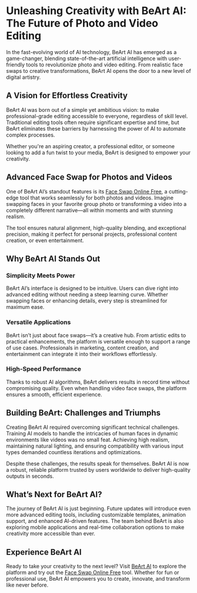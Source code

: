 # Unleashing Creativity with BeArt AI: The Future of Photo and Video Editing  

In the fast-evolving world of AI technology, BeArt AI has emerged as a game-changer, blending state-of-the-art artificial intelligence with user-friendly tools to revolutionize photo and video editing. From realistic face swaps to creative transformations, BeArt AI opens the door to a new level of digital artistry.

## A Vision for Effortless Creativity  

BeArt AI was born out of a simple yet ambitious vision: to make professional-grade editing accessible to everyone, regardless of skill level. Traditional editing tools often require significant expertise and time, but BeArt eliminates these barriers by harnessing the power of AI to automate complex processes.  

Whether you're an aspiring creator, a professional editor, or someone looking to add a fun twist to your media, BeArt is designed to empower your creativity.  

## Advanced Face Swap for Photos and Videos  

One of BeArt AI’s standout features is its [Face Swap Online Free](https://beart.ai/face-swap/), a cutting-edge tool that works seamlessly for both photos and videos. Imagine swapping faces in your favorite group photo or transforming a video into a completely different narrative—all within moments and with stunning realism.  

The tool ensures natural alignment, high-quality blending, and exceptional precision, making it perfect for personal projects, professional content creation, or even entertainment.  

## Why BeArt AI Stands Out  

### Simplicity Meets Power  
BeArt AI’s interface is designed to be intuitive. Users can dive right into advanced editing without needing a steep learning curve. Whether swapping faces or enhancing details, every step is streamlined for maximum ease.  

### Versatile Applications  
BeArt isn’t just about face swaps—it’s a creative hub. From artistic edits to practical enhancements, the platform is versatile enough to support a range of use cases. Professionals in marketing, content creation, and entertainment can integrate it into their workflows effortlessly.  

### High-Speed Performance  
Thanks to robust AI algorithms, BeArt delivers results in record time without compromising quality. Even when handling video face swaps, the platform ensures a smooth, efficient experience.  

## Building BeArt: Challenges and Triumphs  

Creating BeArt AI required overcoming significant technical challenges. Training AI models to handle the intricacies of human faces in dynamic environments like videos was no small feat. Achieving high realism, maintaining natural lighting, and ensuring compatibility with various input types demanded countless iterations and optimizations.  

Despite these challenges, the results speak for themselves. BeArt AI is now a robust, reliable platform trusted by users worldwide to deliver high-quality outputs in seconds.  

## What’s Next for BeArt AI?  

The journey of BeArt AI is just beginning. Future updates will introduce even more advanced editing tools, including customizable templates, animation support, and enhanced AI-driven features. The team behind BeArt is also exploring mobile applications and real-time collaboration options to make creativity more accessible than ever.  

## Experience BeArt AI  

Ready to take your creativity to the next level? Visit [BeArt AI](https://beart.ai/) to explore the platform and try out the [Face Swap Online Free](https://beart.ai/face-swap/) tool. Whether for fun or professional use, BeArt AI empowers you to create, innovate, and transform like never before.  
